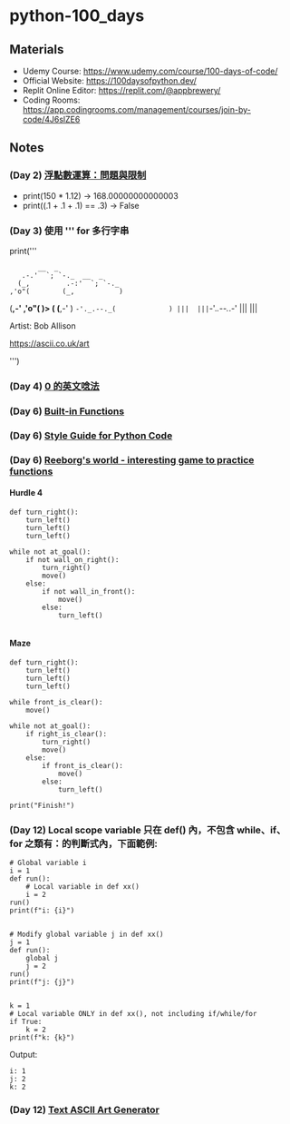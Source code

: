 # python-100_days

## Materials
- Udemy Course: https://www.udemy.com/course/100-days-of-code/ 
- Official Website: https://100daysofpython.dev/
- Replit Online Editor: https://replit.com/@appbrewery/
- Coding Rooms: https://app.codingrooms.com/management/courses/join-by-code/4J6slZE6


## Notes
### (Day 2) [浮點數運算：問題與限制](https://docs.python.org/zh-tw/3/tutorial/floatingpoint.html)
- print(150 * 1.12) -> 168.00000000000003
- print((.1 + .1 + .1) == .3) -> False


### (Day 3) 使用 ''' for 多行字串

print('''

           __  _
       .-.'  `; `-._  __  _
      (_,         .-:'  `; `-._
    ,'o"(        (_,           )
   (__,-'      ,'o"(            )>
      (       (__,-'            )
       `-'._.--._(             )
          |||  |||`-'._.--._.-'
                     |||  |||

Artist:  Bob Allison

https://ascii.co.uk/art

''')

### (Day 4) [0 的英文唸法](https://asoenglishschool.com/%E3%80%8C%E9%9B%B6%E3%80%8D%E5%85%B6%E4%BB%96%E8%8B%B1%E6%96%87%E8%AA%AA%E6%B3%95-%E8%8B%B1%E6%96%87%E5%B0%8F%E6%95%B80-001%E6%80%8E%E9%BA%BC%E8%AA%AA-%E6%AF%94%E6%95%B810-%E5%8F%AA%E8%83%BD/)


### (Day 6) [Built-in Functions](https://docs.python.org/3/library/functions.html)

### (Day 6) [Style Guide for Python Code](https://peps.python.org/pep-0008/)

### (Day 6) [Reeborg's world - interesting game to practice functions](https://reeborg.ca/reeborg.html?lang=en&mode=python&menu=worlds%2Fmenus%2Freeborg_intro_en.json&name=Hurdle%201&url=worlds%2Ftutorial_en%2Fhurdle1.json)

#### Hurdle 4
```
def turn_right():
    turn_left()
    turn_left()
    turn_left()

while not at_goal():
    if not wall_on_right():
        turn_right()
        move()
    else:
        if not wall_in_front():
            move()
        else:
            turn_left()
 
```

#### Maze
```
def turn_right():
    turn_left()
    turn_left()
    turn_left()

while front_is_clear():
    move()
 
while not at_goal():
    if right_is_clear():
        turn_right()
        move()
    else:
        if front_is_clear():
            move()
        else:
            turn_left()
    
print("Finish!")
```


### (Day 12) Local scope variable 只在 def() 內，不包含 while、if、for 之類有：的判斷式內，下面範例:
```
# Global variable i
i = 1
def run():
    # Local variable in def xx()
    i = 2
run()
print(f"i: {i}")


# Modify global variable j in def xx()
j = 1
def run():
    global j
    j = 2
run()
print(f"j: {j}")


k = 1
# Local variable ONLY in def xx(), not including if/while/for
if True:
    k = 2
print(f"k: {k}")
```

Output:
```
i: 1
j: 2
k: 2
```

### (Day 12) [Text ASCII Art Generator](http://patorjk.com/software/taag/#p=display&f=Graffiti&t=Type%20Something%20)